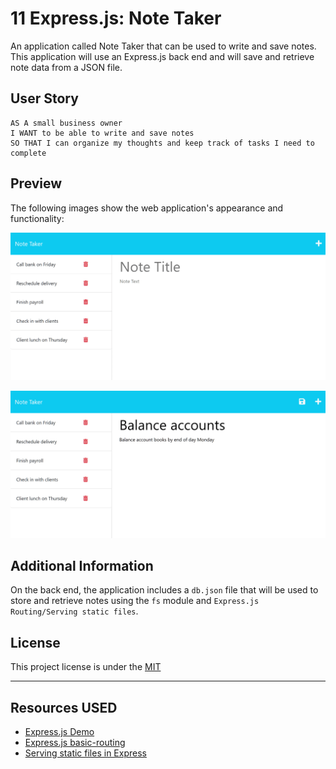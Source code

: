 # 11 Express.js: Note Taker

An application called Note Taker that can be used to write and save notes. This application will use an Express.js back end and will save and retrieve note data from a JSON file.


## User Story

```
AS A small business owner
I WANT to be able to write and save notes
SO THAT I can organize my thoughts and keep track of tasks I need to complete
```

## Preview

The following images show the web application's appearance and functionality:

![Existing notes are listed in the left-hand column with empty fields on the right-hand side for the new note’s title and text.](./Assets/11-express-homework-demo-01.png)

![Note titled “Balance accounts” reads, “Balance account books by end of day Monday,” with other notes listed on the left.](./Assets/11-express-homework-demo-02.png)

## Additional Information

On the back end, the application includes a `db.json` file that will be used to store and retrieve notes using the `fs` module and `Express.js Routing/Serving static files`.

## License

This project license is under the [MIT](https://opensource.org/licenses/MIT)

---
## Resources USED

* [Express.js Demo](https://expressjs.com/en/starter/hello-world.html)
* [Express.js basic-routing](https://expressjs.com/en/starter/basic-routing.html)
* [Serving static files in Express](https://expressjs.com/en/starter/static-files.html)





